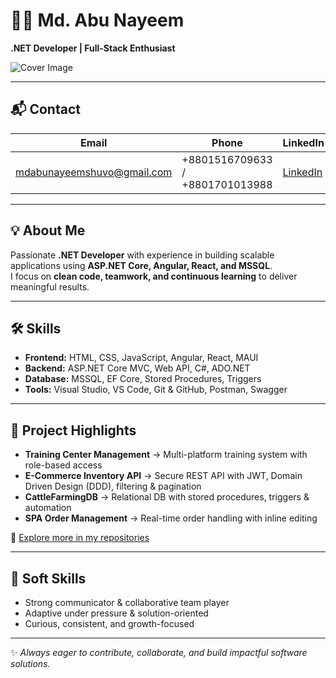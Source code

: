# 👨‍💻 Md. Abu Nayeem  
**.NET Developer | Full-Stack Enthusiast**

![Cover Image](https://avatars.githubusercontent.com/u/190287111?v=4)

---

## 📬 Contact
| Email | Phone | LinkedIn |
|-------|-------|----------|
| mdabunayeemshuvo@gmail.com | +8801516709633 / +8801701013988 | [LinkedIn](https://www.linkedin.com/in/md-abu-nayeem-shuvo) |

---

## 💡 About Me  
Passionate **.NET Developer** with experience in building scalable applications using **ASP.NET Core, Angular, React, and MSSQL**.  
I focus on **clean code, teamwork, and continuous learning** to deliver meaningful results.  

---

## 🛠️ Skills
- **Frontend:** HTML, CSS, JavaScript, Angular, React, MAUI  
- **Backend:** ASP.NET Core MVC, Web API, C#, ADO.NET  
- **Database:** MSSQL, EF Core, Stored Procedures, Triggers  
- **Tools:** Visual Studio, VS Code, Git & GitHub, Postman, Swagger  

---

## 📂 Project Highlights
- **Training Center Management** → Multi-platform training system with role-based access  
- **E-Commerce Inventory API** → Secure REST API with JWT, Domain Driven Design (DDD), filtering & pagination  
- **CattleFarmingDB** → Relational DB with stored procedures, triggers & automation  
- **SPA Order Management** → Real-time order handling with inline editing  

🔗 [Explore more in my repositories](https://github.com/A-N-Shuvo?tab=repositories)   

---

## 🤝 Soft Skills
- Strong communicator & collaborative team player  
- Adaptive under pressure & solution-oriented  
- Curious, consistent, and growth-focused  

---

✨ *Always eager to contribute, collaborate, and build impactful software solutions.*  
